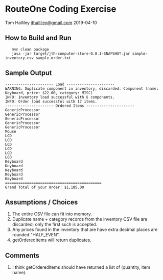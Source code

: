 # RouteOne Coding Exercise

Tom Halliley <jthalliley@gmail.com>
2019-04-10


## How to Build and Run

```
   mvn clean package
   java -jar target/jth-computer-store-0.0.1-SNAPSHOT.jar sample-inventory.csv sample-order.txt
```

## Sample Output

```
---------------------- Load ----------------------
WARNING: Duplicate component in inventory, discarded: Component (name: Keyboard, price: $22.00, category: MISC)
INFO: Inventory load successful with 8 components.
INFO: Order load successful with 17 items.
---------------------- Ordered Items ----------------------
GenericProcessor
GenericProcessor
GenericProcessor
GenericProcessor
GenericProcessor
Mouse
LCD
LCD
LCD
LCD
LCD
LCD
Keyboard
Keyboard
Keyboard
Keyboard
Keyboard
============================================
Grand Total of your Order: $1,185.00
```

## Assumptions / Choices

1. The entire CSV file can fit into memory.
2. Duplicate name + category records from the inventory CSV file are discarded; only the first such is accepted.
3. Any prices found in the inventory that are have extra decimal places are rounded "HALF_EVEN".
4. getOrderedItems will return duplicates.

## Comments

1. I think getOrderedItems should have returned a list of (quantity, item name).
